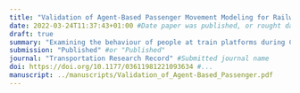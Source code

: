 ```yaml
---
title: "Validation of Agent-Based Passenger Movement Modeling for Railway Stations Subject to Social Distancing During the COVID-19 Pandemic"
date: 2022-03-24T11:37:43+01:00 #Date paper was published, or rought date of relevance
draft: true
summary: "Examining the behaviour of people at train platforms during COVID-19"
submission: "Published" #or "Published"
journal: "Transportation Research Record" #Submitted journal name
doi: https://doi.org/10.1177/03611981221093634 #...
manuscript: ../manuscripts/Validation_of_Agent-Based_Passenger.pdf 
---
```

